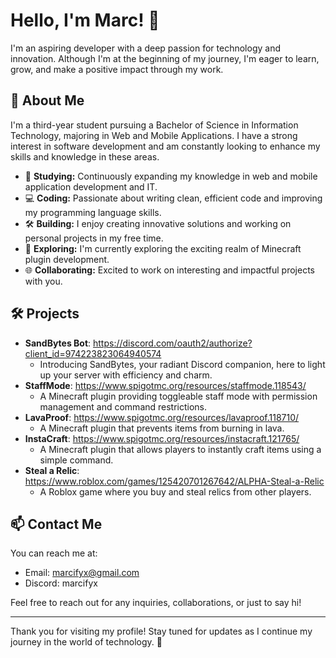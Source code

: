 # Hello, I'm Marc! 👋

I'm an aspiring developer with a deep passion for technology and innovation. Although I'm at the beginning of my journey, I'm eager to learn, grow, and make a positive impact through my work.

## 🌟 About Me
I'm a third-year student pursuing a Bachelor of Science in Information Technology, majoring in Web and Mobile Applications. I have a strong interest in software development and am constantly looking to enhance my skills and knowledge in these areas.

- 📘 **Studying:** Continuously expanding my knowledge in web and mobile application development and IT.
- 💻 **Coding:** Passionate about writing clean, efficient code and improving my programming language skills.
- 🛠️ **Building:** I enjoy creating innovative solutions and working on personal projects in my free time.
- 🚀 **Exploring:** I'm currently exploring the exciting realm of Minecraft plugin development.
- 🌐 **Collaborating:** Excited to work on interesting and impactful projects with you.

## 🛠️ Projects
- **SandBytes Bot**: https://discord.com/oauth2/authorize?client_id=974223823064940574
  - Introducing SandBytes, your radiant Discord companion, here to light up your server with efficiency and charm.
- **StaffMode**: https://www.spigotmc.org/resources/staffmode.118543/
  - A Minecraft plugin providing toggleable staff mode with permission management and command restrictions.
- **LavaProof**: https://www.spigotmc.org/resources/lavaproof.118710/
  - A Minecraft plugin that prevents items from burning in lava.
- **InstaCraft**: https://www.spigotmc.org/resources/instacraft.121765/
  - A Minecraft plugin that allows players to instantly craft items using a simple command.
- **Steal a Relic**: https://www.roblox.com/games/125420701267642/ALPHA-Steal-a-Relic
  - A Roblox game where you buy and steal relics from other players.

## 📫 Contact Me
You can reach me at:
- Email: marcifyx@gmail.com
- Discord: marcifyx
 
Feel free to reach out for any inquiries, collaborations, or just to say hi!

---

Thank you for visiting my profile! Stay tuned for updates as I continue my journey in the world of technology. 🚀
